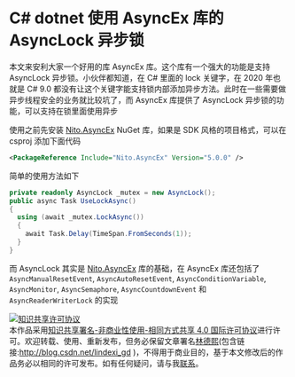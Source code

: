 
# C# dotnet 使用 AsyncEx 库的 AsyncLock 异步锁

本文来安利大家一个好用的库 AsyncEx 库。这个库有一个强大的功能是支持 AsyncLock 异步锁。小伙伴都知道，在 C# 里面的 lock 关键字，在 2020 年也就是 C# 9.0 都没有让这个关键字能支持锁内部添加异步方法。此时在一些需要做异步线程安全的业务就比较坑了，而 AsyncEx 库提供了 AsyncLock 异步锁的功能，可以支持在锁里面使用异步

<!--more-->


<!-- CreateTime:2020/9/23 8:58:31 -->




使用之前先安装 [Nito.AsyncEx](http://www.nuget.org/packages/Nito.AsyncEx) NuGet 库，如果是 SDK 风格的项目格式，可以在 csproj 添加下面代码

```xml
<PackageReference Include="Nito.AsyncEx" Version="5.0.0" />
```

简单的使用方法如下

```csharp
private readonly AsyncLock _mutex = new AsyncLock();
public async Task UseLockAsync()
{
  using (await _mutex.LockAsync())
  {
    await Task.Delay(TimeSpan.FromSeconds(1));
  }
}
```

而 AsyncLock 其实是 [Nito.AsyncEx](http://www.nuget.org/packages/Nito.AsyncEx) 库的基础，在 AsyncEx 库还包括了  `AsyncManualResetEvent`, `AsyncAutoResetEvent`, `AsyncConditionVariable`, `AsyncMonitor`, `AsyncSemaphore`, `AsyncCountdownEvent` 和 `AsyncReaderWriterLock` 的实现







<a rel="license" href="http://creativecommons.org/licenses/by-nc-sa/4.0/"><img alt="知识共享许可协议" style="border-width:0" src="https://licensebuttons.net/l/by-nc-sa/4.0/88x31.png" /></a><br />本作品采用<a rel="license" href="http://creativecommons.org/licenses/by-nc-sa/4.0/">知识共享署名-非商业性使用-相同方式共享 4.0 国际许可协议</a>进行许可。欢迎转载、使用、重新发布，但务必保留文章署名[林德熙](http://blog.csdn.net/lindexi_gd)(包含链接:http://blog.csdn.net/lindexi_gd )，不得用于商业目的，基于本文修改后的作品务必以相同的许可发布。如有任何疑问，请与我[联系](mailto:lindexi_gd@163.com)。